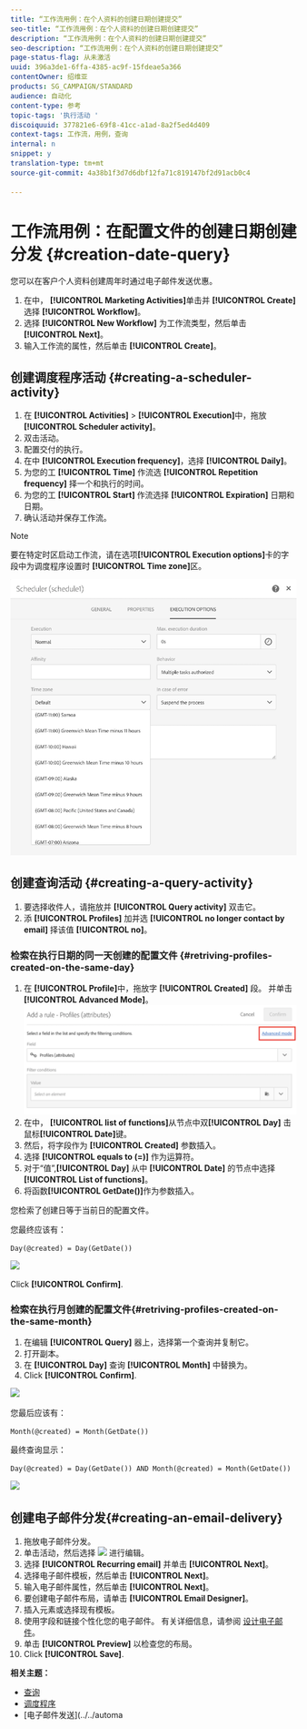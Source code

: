 ```yaml
---
title: “工作流用例：在个人资料的创建日期创建提交”
seo-title: “工作流用例：在个人资料的创建日期创建提交”
description: “工作流用例：在个人资料的创建日期创建提交”
seo-description: “工作流用例：在个人资料的创建日期创建提交”
page-status-flag: 从未激活
uuid: 396a3de1-6ffa-4385-ac9f-15fdeae5a366
contentOwner: 绍维亚
products: SG_CAMPAIGN/STANDARD
audience: 自动化
content-type: 参考
topic-tags: '执行活动 '
discoiquuid: 377821e6-69f8-41cc-a1ad-8a2f5ed4d409
context-tags: 工作流，用例，查询
internal: n
snippet: y
translation-type: tm+mt
source-git-commit: 4a38b1f3d7d6dbf12fa71c819147bf2d91acb0c4

---
```



# 工作流用例：在配置文件的创建日期创建分发 {#creation-date-query}

您可以在客户个人资料创建周年时通过电子邮件发送优惠。

1. 在中， **[!UICONTROL Marketing Activities]**&#x200B;单击并 **[!UICONTROL Create]** 选择 **[!UICONTROL Workflow]**。
1. 选择 **[!UICONTROL New Workflow]** 为工作流类型，然后单击 **[!UICONTROL Next]**。
1. 输入工作流的属性，然后单击 **[!UICONTROL Create]**。

## 创建调度程序活动 {#creating-a-scheduler-activity}

1. 在 **[!UICONTROL Activities]** &gt; **[!UICONTROL Execution]**&#x200B;中，拖放 **[!UICONTROL Scheduler activity]**。
1. 双击活动。
1. 配置交付的执行。
1. 在中 **[!UICONTROL Execution frequency]**，选择 **[!UICONTROL Daily]**。
1. 为您的工 **[!UICONTROL Time]** 作流选 **[!UICONTROL Repetition frequency]** 择一个和执行的时间。
1. 为您的工 **[!UICONTROL Start]** 作流选择 **[!UICONTROL Expiration]** 日期和日期。
1. 确认活动并保存工作流。

>[!NOTE]
>
>要在特定时区启动工作流，请在选项&#x200B;**[!UICONTROL Execution options]**&#x200B;卡的字段中为调度程序设置时 **[!UICONTROL Time zone]**&#x200B;区。

![](assets/time_zone.png)

## 创建查询活动 {#creating-a-query-activity}

1. 要选择收件人，请拖放并 **[!UICONTROL Query activity]** 双击它。
1. 添 **[!UICONTROL Profiles]** 加并选 **[!UICONTROL no longer contact by email]** 择该值 **[!UICONTROL no]**。

### 检索在执行日期的同一天创建的配置文件 {#retriving-profiles-created-on-the-same-day}

1. 在 **[!UICONTROL Profile]**&#x200B;中，拖放字 **[!UICONTROL Created]** 段。 并单击 **[!UICONTROL Advanced Mode]**。
   ![](assets/advanced_mode.png)
1. 在中， **[!UICONTROL list of functions]**&#x200B;从节点中双&#x200B;**[!UICONTROL Day]** 击鼠标&#x200B;**[!UICONTROL Date]**&#x200B;键。
1. 然后，将字段作为 **[!UICONTROL Created]** 参数插入。
1. 选择 **[!UICONTROL equals to (=)]** 作为运算符。
1. 对于“值”,**[!UICONTROL Day]** 从中 **[!UICONTROL Date]** 的节点中选择 **[!UICONTROL List of functions]**。
1. 将函数&#x200B;**[!UICONTROL GetDate()]**&#x200B;作为参数插入。

您检索了创建日等于当前日的配置文件。

您最终应该有：

```Day(@created) = Day(GetDate())```

![](assets/day_creation_query.png)

Click **[!UICONTROL Confirm]**.

### 检索在执行月创建的配置文件{#retriving-profiles-created-on-the-same-month}

1. 在编辑 **[!UICONTROL Query]** 器上，选择第一个查询并复制它。
1. 打开副本。
1. 在 **[!UICONTROL Day]** 查询 **[!UICONTROL Month]** 中替换为。
1. Click **[!UICONTROL Confirm]**.

![](assets/month_rule.png)

您最后应该有：

``` Month(@created) = Month(GetDate()) ```

最终查询显示：

```Day(@created) = Day(GetDate()) AND Month(@created) = Month(GetDate())```

![](assets/expression_editor_1.png)

## 创建电子邮件分发{#creating-an-email-delivery}

1. 拖放电子邮件分发。
1. 单击活动，然后选择 ![](assets/edit_darkgrey-24px.png) 进行编辑。
1. 选择 **[!UICONTROL Recurring email]** 并单击 **[!UICONTROL Next]**。
1. 选择电子邮件模板，然后单击 **[!UICONTROL Next]**。
1. 输入电子邮件属性，然后单击 **[!UICONTROL Next]**。
1. 要创建电子邮件布局，请单击 **[!UICONTROL Email Designer]**。
1. 插入元素或选择现有模板。
1. 使用字段和链接个性化您的电子邮件。
有关详细信息，请参阅 [设计电子邮件](../../designing/using/designing-from-scratch.md#designing-an-email-content-from-scratch)。
1. 单击 **[!UICONTROL Preview]** 以检查您的布局。
1. Click **[!UICONTROL Save]**.

**相关主题：**

* [查询](../../automating/using/query.md)
* [调度程序](../../automating/using/scheduler.md)
* [电子邮件发送](../../automa